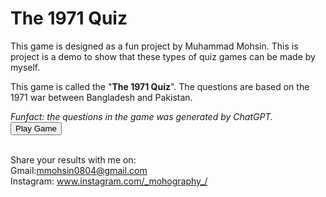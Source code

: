 <h1>The 1971 Quiz</h1>

<p>This game is designed as a fun project by Muhammad Mohsin. This is project is a demo to show that these types of quiz games can be made by myself.</p> 
<p>This game is called the "<b>The 1971 Quiz</b>". The questions are based on the 1971 war between Bangladesh and Pakistan.</p>
<i>Funfact: the questions in the game was generated by ChatGPT.</i><br>
<a href="https://mmohsin18.github.io/the1971quiz/quiz.html"><button id="startButton">Play Game</button></a>
<link rel="stylesheet" href="style.css">

<br>Share your results with me on: <br>Gmail:mmohsin0804@gmail.com <br>Instagram: www.instagram.com/_mohography_/
